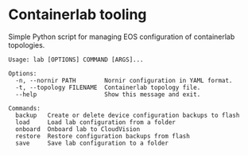 # Containerlab tooling

Simple Python script for managing EOS configuration of containerlab topologies.

```
Usage: lab [OPTIONS] COMMAND [ARGS]...

Options:
  -n, --nornir PATH        Nornir configuration in YAML format.
  -t, --topology FILENAME  Containerlab topology file.
  --help                   Show this message and exit.

Commands:
  backup   Create or delete device configuration backups to flash
  load     Load lab configuration from a folder
  onboard  Onboard lab to CloudVision
  restore  Restore configuration backups from flash
  save     Save lab configuration to a folder
```